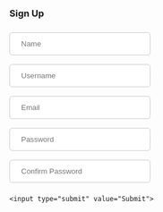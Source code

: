 <!DOCTYPE html>
<html>
<style>
input[type=text], select {
  width: 50%;
  padding: 12px 20px;
  margin: 8px 0;
  display: inline-block;
  border: 1px solid #ccc;
  border-radius: 5px;
}

input[type=submit] {
  width: 50%;
  background-color: black;
  color: white;
  padding: 14px 20px;
  margin: 8px 0;
  border: none;
  border-radius: 10px;
  cursor: pointer;
}

input[type=submit]:hover {
  background-color: darkgrey;
}

div {
  border-radius: 12px;
  background-color: lightgrey;
  padding: 10px;
  width: 220px;
}
</style>
<body>

<h3>Sign Up</h3>

<div>
  <form action="/action_page.php">
    <input type="text" id="name" placeholder="Name">
    <input type="text" id="uname" placeholder="Username">
    <input type="text" id="email" placeholder="Email">
    <input type="text" id="password" placeholder="Password">
    <input type="text" id="cpassword" placeholder="Confirm Password">
  
    <input type="submit" value="Submit">
  </form>
</div>

</body>
</html>
